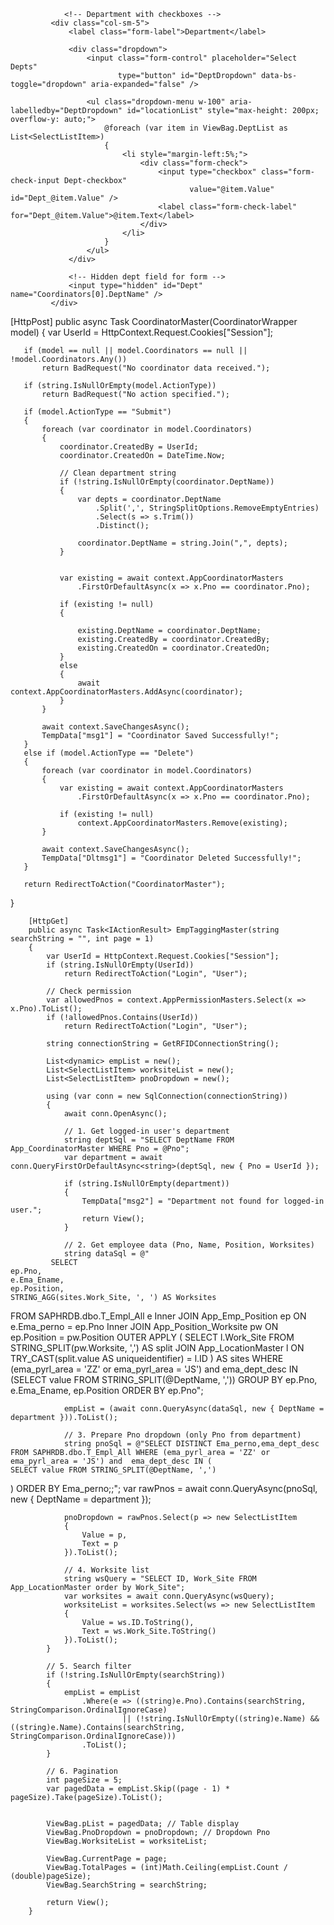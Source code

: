 
<script>
    
    $(document).on('change', '.Dept-checkbox', function () {
    updateHiddenFieldFromCheckboxes();
});



    // Collect and update Dept values before form submission
    $('form').on('submit', function (e) {
        const inputVal = $('#pnoSearch').val().trim().toLowerCase();
        const matchedOption = $('#Pno option').filter(function () {
            return $(this).text().trim().toLowerCase() === inputVal;
        }).first();

        // 🔸 Validate PNO
        if (matchedOption.length === 0) {
            alert("Please select a valid PNO from the list.");
            e.preventDefault(); // now works
            return;
        } else {
            $('#Pno').val(matchedOption.val()); // Set PNO value
        }

        // 🔸 Validate Department selection
        const selectedDepts = $('.Dept-checkbox:checked').map(function () {
            return $(this).val();
        }).get();

        if (selectedDepts.length === 0) {
            alert("Please select at least one department.");
            e.preventDefault(); // now works
            return;
        }

      $('#Dept').val(selectedDepts.join(','));
          
    });





      setTimeout(function () {
        $('.alert').fadeOut('slow');
    }, 3000); // 5000 ms = 5 seconds



    // Set ActionType and optionally confirm deletion
    function setAction(action, event) {
        if (action === 'Delete' && !confirm("Are you sure you want to delete this record?")) {
            event.preventDefault();
            return;
        }
        document.getElementById('actionType').value = action;
    }








    // Used when manually selecting department checkboxes from dropdown label text
    function checkCheckboxesFromDropdownText() {
        const dropdownText = document.getElementById("DeptDropdown").value;
        const selectedNames = dropdownText.split(",").map(s => s.trim()).filter(s => s);

        // Clear all checkboxes first
        document.querySelectorAll(".Dept-checkbox").forEach(cb => cb.checked = false);





        // Recheck matching boxes based on label text
        selectedNames.forEach(name => {
            document.querySelectorAll(".Dept-checkbox").forEach(cb => {
                const label = document.querySelector(`label[for="${cb.id}"]`);
                if (label && label.textContent.trim() === name) {
                    cb.checked = true;
                }
            });
        });

        updateHiddenFieldFromCheckboxes(); // Update hidden input and label display
    }






    //Update hidden Dept value + update visible text in input
    function updateHiddenFieldFromCheckboxes() {
        const selectedValues = [];
        const selectedLabels = [];

        document.querySelectorAll(".Dept-checkbox:checked").forEach(cb => {
            selectedValues.push(cb.value);
            const label = document.querySelector(`label[for="${cb.id}"]`);
            if (label) selectedLabels.push(label.textContent.trim());
        });

        document.getElementById("Dept").value = selectedValues.join(",");
        document.getElementById("DeptDropdown").value = selectedLabels.join(", ");
    }










    // Handle showing form manually
    $(document).ready(function () {
        $('#showFormButton2').click(function () {
            $('#formContainer').show();
            $('#Pno,#pnoSearch, #DeptDropdown, #Dept').val('');
            $('#Id').val('');
            $('.Dept-checkbox').prop('checked', false);


           $("#deleteButton").hide();
        });

        // Load form data on clicking a PNO
        $('.OpenFilledForm').click(function () {
            const id = $(this).data('id');
            $.ajax({
                url: '@Url.Action("CoordinatorMaster", "Master")',
                data: { id: id },
                success: function (data) {
                    $('#Id').val(data.id);
                    $('#Pno').val(data.pno);
                    $('#pnoSearch').val(data.pno); // for display in the search box
                    $('#CreatedBy').val(data.createdby);
                    $('#CreatedOn').val(data.createdon);

                    // Department: fill hidden, display field, and check boxes
                    $('#Dept').val(data.dept);
                    $('#DeptDropdown').val(data.dept);
                    checkCheckboxesFromDropdownText();

                    $('#formContainer').show();
                },
                error: function () {
                    alert("Error loading data");
                }
            });
             $("#deleteButton").show();
        });
    });







</script>








   
                <!-- Department with checkboxes -->
             <div class="col-sm-5">
                 <label class="form-label">Department</label>

                 <div class="dropdown">
                     <input class="form-control" placeholder="Select Depts"
                            type="button" id="DeptDropdown" data-bs-toggle="dropdown" aria-expanded="false" />

                     <ul class="dropdown-menu w-100" aria-labelledby="DeptDropdown" id="locationList" style="max-height: 200px; overflow-y: auto;">
                         @foreach (var item in ViewBag.DeptList as List<SelectListItem>)
                         {
                             <li style="margin-left:5%;">
                                 <div class="form-check">
                                     <input type="checkbox" class="form-check-input Dept-checkbox"
                                            value="@item.Value" id="Dept_@item.Value" />
                                     <label class="form-check-label" for="Dept_@item.Value">@item.Text</label>
                                 </div>
                             </li>
                         }
                     </ul>
                 </div>

                 <!-- Hidden dept field for form -->
                 <input type="hidden" id="Dept" name="Coordinators[0].DeptName" />
             </div>
   
   
   
   
   
   
   
   
   [HttpPost]
   public async Task<IActionResult> CoordinatorMaster(CoordinatorWrapper model)
   {
       var UserId = HttpContext.Request.Cookies["Session"];

       if (model == null || model.Coordinators == null || !model.Coordinators.Any())
           return BadRequest("No coordinator data received.");

       if (string.IsNullOrEmpty(model.ActionType))
           return BadRequest("No action specified.");

       if (model.ActionType == "Submit")
       {
           foreach (var coordinator in model.Coordinators)
           {
               coordinator.CreatedBy = UserId;
               coordinator.CreatedOn = DateTime.Now;

               // Clean department string
               if (!string.IsNullOrEmpty(coordinator.DeptName))
               {
                   var depts = coordinator.DeptName
                       .Split(',', StringSplitOptions.RemoveEmptyEntries)
                       .Select(s => s.Trim())
                       .Distinct();

                   coordinator.DeptName = string.Join(",", depts);
               }

           
               var existing = await context.AppCoordinatorMasters
                   .FirstOrDefaultAsync(x => x.Pno == coordinator.Pno);

               if (existing != null)
               {
            
                   existing.DeptName = coordinator.DeptName;
                   existing.CreatedBy = coordinator.CreatedBy;
                   existing.CreatedOn = coordinator.CreatedOn;
               }
               else
               {
                   await context.AppCoordinatorMasters.AddAsync(coordinator);
               }
           }

           await context.SaveChangesAsync();
           TempData["msg1"] = "Coordinator Saved Successfully!";
       }
       else if (model.ActionType == "Delete")
       {
           foreach (var coordinator in model.Coordinators)
           {
               var existing = await context.AppCoordinatorMasters
                   .FirstOrDefaultAsync(x => x.Pno == coordinator.Pno);

               if (existing != null)
                   context.AppCoordinatorMasters.Remove(existing);
           }

           await context.SaveChangesAsync();
           TempData["Dltmsg1"] = "Coordinator Deleted Successfully!";
       }

       return RedirectToAction("CoordinatorMaster");
   }








        [HttpGet]
        public async Task<IActionResult> EmpTaggingMaster(string searchString = "", int page = 1)
        {
            var UserId = HttpContext.Request.Cookies["Session"];
            if (string.IsNullOrEmpty(UserId))
                return RedirectToAction("Login", "User");

            // Check permission
            var allowedPnos = context.AppPermissionMasters.Select(x => x.Pno).ToList();
            if (!allowedPnos.Contains(UserId))
                return RedirectToAction("Login", "User");

            string connectionString = GetRFIDConnectionString();

            List<dynamic> empList = new();
            List<SelectListItem> worksiteList = new();
            List<SelectListItem> pnoDropdown = new(); 

            using (var conn = new SqlConnection(connectionString))
            {
                await conn.OpenAsync();

                // 1. Get logged-in user's department
                string deptSql = "SELECT DeptName FROM App_CoordinatorMaster WHERE Pno = @Pno";
                var department = await conn.QueryFirstOrDefaultAsync<string>(deptSql, new { Pno = UserId });

                if (string.IsNullOrEmpty(department))
                {
                    TempData["msg2"] = "Department not found for logged-in user.";
                    return View();
                }

                // 2. Get employee data (Pno, Name, Position, Worksites)
                string dataSql = @"
             SELECT 
    ep.Pno,
    e.Ema_Ename,
    ep.Position,
    STRING_AGG(sites.Work_Site, ', ') AS Worksites
FROM SAPHRDB.dbo.T_Empl_All e
Inner JOIN App_Emp_Position ep ON e.Ema_perno = ep.Pno
Inner JOIN App_Position_Worksite pw ON ep.Position = pw.Position
OUTER APPLY (
    SELECT l.Work_Site
    FROM STRING_SPLIT(pw.Worksite, ',') AS split
    JOIN App_LocationMaster l ON TRY_CAST(split.value AS uniqueidentifier) = l.ID
) AS sites
WHERE (ema_pyrl_area = 'ZZ' or ema_pyrl_area = 'JS') and  ema_dept_desc IN (SELECT value FROM STRING_SPLIT(@DeptName, ','))
GROUP BY ep.Pno, e.Ema_Ename, ep.Position
ORDER BY ep.Pno";

                empList = (await conn.QueryAsync(dataSql, new { DeptName = department })).ToList();

                // 3. Prepare Pno dropdown (only Pno from department)
                string pnoSql = @"SELECT DISTINCT Ema_perno,ema_dept_desc FROM SAPHRDB.dbo.T_Empl_All WHERE (ema_pyrl_area = 'ZZ' or ema_pyrl_area = 'JS') and  ema_dept_desc IN (
    SELECT value FROM STRING_SPLIT(@DeptName, ',')
) ORDER BY Ema_perno;;";
                var rawPnos = await conn.QueryAsync<string>(pnoSql, new { DeptName = department });

                pnoDropdown = rawPnos.Select(p => new SelectListItem
                {
                    Value = p,
                    Text = p
                }).ToList();

                // 4. Worksite list
                string wsQuery = "SELECT ID, Work_Site FROM App_LocationMaster order by Work_Site";
                var worksites = await conn.QueryAsync(wsQuery);
                worksiteList = worksites.Select(ws => new SelectListItem
                {
                    Value = ws.ID.ToString(),
                    Text = ws.Work_Site.ToString()
                }).ToList();
            }

            // 5. Search filter
            if (!string.IsNullOrEmpty(searchString))
            {
                empList = empList
                    .Where(e => ((string)e.Pno).Contains(searchString, StringComparison.OrdinalIgnoreCase)
                             || (!string.IsNullOrEmpty((string)e.Name) && ((string)e.Name).Contains(searchString, StringComparison.OrdinalIgnoreCase)))
                    .ToList();
            }

            // 6. Pagination
            int pageSize = 5;
            var pagedData = empList.Skip((page - 1) * pageSize).Take(pageSize).ToList();


            ViewBag.pList = pagedData; // Table display
            ViewBag.PnoDropdown = pnoDropdown; // Dropdown Pno
            ViewBag.WorksiteList = worksiteList;

            ViewBag.CurrentPage = page;
            ViewBag.TotalPages = (int)Math.Ceiling(empList.Count / (double)pageSize);
            ViewBag.SearchString = searchString;

            return View();
        }

